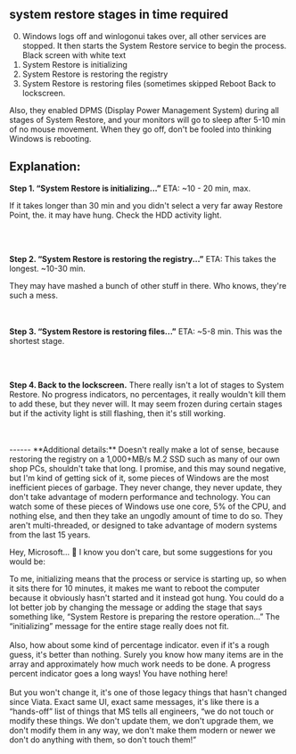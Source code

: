 ## system restore stages in time required 

0. Windows logs off and winlogonui takes over, all other services are stopped. It then starts the System Restore service to begin the process. Black screen with white text
1. System Restore is initializing 
2. System Restore is restoring the registry 
3. System Restore is restoring files (sometimes skipped
Reboot
Back to lockscreen.

Also, they enabled DPMS (Display Power Management System) during all stages of System Restore, and your monitors will go to sleep after 5-10 min of no mouse movement. When they go off, don't be fooled into thinking Windows is rebooting. 

<p></p>

## Explanation:
**Step 1. “System Restore is initializing...”**
ETA: ~10 - 20 min, max. 

If it takes longer than 30 min and you didn't select a very far away Restore Point, the. it may have hung. Check the HDD activity light. <br/>

<br/>
<br/>

**Step 2. “System Restore is restoring the registry...”**
ETA: This takes the longest. ~10-30 min.
<p></p>
They may have mashed a bunch of other stuff in there. Who knows, they're such a mess. <br/>

<br/>
<br/>

**Step 3. “System Restore is restoring files...”**
ETA: ~5-8 min. This was the shortest stage. <br/>

<br/>
<br/>

**Step 4. Back to the lockscreen.**
There really isn't a lot of stages to System Restore. No progress indicators, no percentages, it really wouldn't kill them to add these, but they never will. It may seem frozen during certain stages but if the activity light is still flashing, then it's still working.


<br/>
<br/>
------
**Additional details:**
Doesn't really make a lot of sense, because restoring the registry on a 1,000+MB/s M.2 SSD such as many of our own shop PCs, shouldn't take that long. I promise, and this may sound negative, but I'm kind of getting sick of it, some pieces of Windows are the most inefficient pieces of garbage. They never change, they never update, they don't take advantage of modern performance and technology. You can watch some of these pieces of Windows use one core, 5% of the CPU, and nothing else, and then they take an ungodly amount of time to do so. They aren't multi-threaded, or designed to take advantage of modern systems from the last 15 years. 


<p></p>
<p></p>

Hey, Microsoft... 👋 
I know you don't care, but some suggestions for you would be: 
<p></p>
To me, initializing means that the process or service is starting up, so when it sits there for 10 minutes, it makes me want to reboot the computer because it obviously hasn't started and it instead got hung. You could do a lot better job by changing the message or adding the stage that says something like, “System Restore is preparing the restore operation...” The “initializing” message for the entire stage really does not fit. <br/>
<br/>
Also, how about some kind of percentage indicator. even if it's a rough guess, it's better than nothing. Surely you know how many items are in the array and approximately how much work needs to be done. A progress percent indicator goes a long ways! You have nothing here!<br/>
<br/>
But you won't change it, it's one of those legacy things that hasn't changed since Viata. Exact same UI, exact same messages, it's like there is a “hands-off” list of things that MS tells all engineers, “we do not touch or modify these things. We don't update them, we don't upgrade them, we don't modify them in any way, we don't make them modern or newer we don't do anything with them, so don't touch them!”

